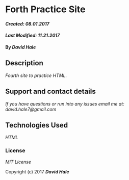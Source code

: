# Forth Practice Site

#### _Created: 08.01.2017_
#### _Last Modified: 11.21.2017_

#### By _David Hale_

## Description

_Fourth site to practice HTML._

## Support and contact details

_If you have questions or run into any issues email me at: david.hale7@gmail.com_

## Technologies Used

_HTML_

### License

*MIT License*

Copyright (c) 2017 **_David Hale_**
